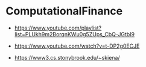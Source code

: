 # ComputationalFinance

- https://www.youtube.com/playlist?list=PLUkh9m2BorqnKWu0g5ZUps_CbQ-JGtbI9

- https://www.youtube.com/watch?v=t-DP2g0ECJE

- https://www3.cs.stonybrook.edu/~skiena/